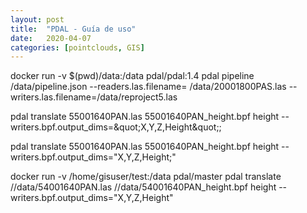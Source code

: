 ```yaml
---
layout: post
title:  "PDAL - Guía de uso"
date:   2020-04-07
categories: [pointclouds, GIS]
---
```


docker run -v $(pwd)/data:/data pdal/pdal:1.4 pdal pipeline /data/pipeline.json --readers.las.filename=
/data/20001800PAS.las --writers.las.filename=/data/reproject5.las

pdal translate 55001640PAN.las 55001640PAN_height.bpf height --writers.bpf.output_dims=&amp;quot;X,Y,Z,Height&amp;quot;;

pdal translate 55001640PAN.las 55001640PAN_height.bpf height --writers.bpf.output_dims="X,Y,Z,Height;"

docker run -v /home/gisuser/test:/data pdal/master pdal translate //data/54001640PAN.las //data/54001640PAN_height.bpf height --writers.bpf.output_dims="X,Y,Z,Height"

